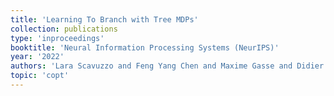 ```yaml
---
title: 'Learning To Branch with Tree MDPs'
collection: publications
type: 'inproceedings'
booktitle: 'Neural Information Processing Systems (NeurIPS)'
year: '2022'
authors: 'Lara Scavuzzo and Feng Yang Chen and Maxime Gasse and Didier Chételat and Andrea Lodi and Neil Yorke-Smith and Karen Aardal'
topic: 'copt'
---
```

